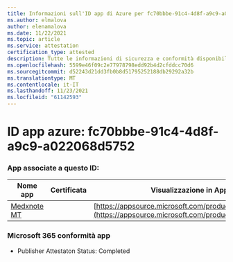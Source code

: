 ```yaml
---
title: Informazioni sull'ID app di Azure per fc70bbbe-91c4-4d8f-a9c9-a022068d5752
ms.author: elmalova
author: elenamalova
ms.date: 11/22/2021
ms.topic: article
ms.service: attestation
certification_type: attested
description: Tutte le informazioni di sicurezza e conformità disponibili per fc70bbbe-91c4-4d8f-a9c9-a022068d5752.
ms.openlocfilehash: 5599e46f09c2e77978798edd92b4d2cfddcc70d6
ms.sourcegitcommit: d52243d21dd3fb0b8d51795252188db29292a32b
ms.translationtype: MT
ms.contentlocale: it-IT
ms.lasthandoff: 11/23/2021
ms.locfileid: "61142593"
---
```

# <a name="azure-app-id-fc70bbbe-91c4-4d8f-a9c9-a022068d5752"></a>ID app azure: fc70bbbe-91c4-4d8f-a9c9-a022068d5752


### <a name="apps-associated-with-this-id"></a>App associate a questo ID:
| **Nome app** | **Certificata** | **Visualizzazione in AppSource** |
|--------------|---------------|-----------------------|
| [Medxnote MT](https://docs.microsoft.com/microsoft-365-app-certification/forward/WA200001823) |  | [https://appsource.microsoft.com/product/office/WA200001823](https://appsource.microsoft.com/product/office/WA200001823) |

### <a name="microsoft-365-app-compliance-status"></a>Microsoft 365 conformità app
- Publisher Attestaton Status: Completed
